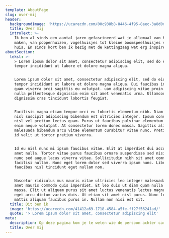 ```yaml
---
template: AboutPage
slug: over-mij
header:
  backgroundImage: 'https://ucarecdn.com/00c938b8-8446-4f95-8aec-3a8d0dcf8a6b/'
  title: Over mij
  introText: >-
    Ik ben al sinds een aantal jaren gefascineerd wat je allemaal van hout kan
    maken, van poppenhuizen, vogelhuisjes tot kleine boomspeelhuisjes voor in
    huis. En sinds kort ben ik bezig met de kettingzaag wat erg inspirerend is.
aboutSection:
  tekst: >-
    > Lorem ipsum dolor sit amet, consectetur adipiscing elit, sed do eiusmod
    tempor incididunt ut labore et dolore magna aliqua.


    Lorem ipsum dolor sit amet, consectetur adipiscing elit, sed do eiusmod
    tempor incididunt ut labore et dolore magna aliqua. Dui faucibus in ornare
    quam viverra orci sagittis eu volutpat. uam adipiscing vitae proin. Orci
    nulla pellentesque dignissim enim sit amet venenatis urna. Ullamcorper
    dignissim cras tincidunt lobortis feugiat.


    Facilisis magna etiam tempor orci eu lobortis elementum nibh. Diam sit amet
    nisl suscipit adipiscing bibendum est ultricies integer. Ipsum consequat
    nisl vel pretium lectus quam. Purus ut faucibus pulvinar elementum integer
    enim neque volutpat. At consectetur lorem donec massa. Sagittis aliquam
    malesuada bibendum arcu vitae elementum curabitur vitae nunc. Pretium fusce
    id velit ut tortor pretium viverra.


    Id eu nisl nunc mi ipsum faucibus vitae. Elit at imperdiet dui accumsan sit
    amet nulla. Tortor vitae purus faucibus ornare suspendisse sed nisi. Iaculis
    nunc sed augue lacus viverra vitae. Sollicitudin nibh sit amet commodo nulla
    facilisi nullam. Nunc eget lorem dolor sed viverra ipsum nunc. Libero id
    faucibus nisl tincidunt eget nullam non.


    Nascetur ridiculus mus mauris vitae ultricies leo integer malesuada. Mi sit
    amet mauris commodo quis imperdiet. Et leo duis ut diam quam nulla porttitor
    massa. Elit ut aliquam purus sit amet luctus venenatis lectus magna. Augue
    eget arcu dictum varius duis. Ut etiam sit amet nisl purus. Nunc lobortis
    mattis aliquam faucibus purus in. Nullam non nisi est sit.
  title: Dit ben ik
  image: 'https://ucarecdn.com/41412a69-1718-4584-a5fe-ff27f56241ad/'
  quote: '> Lorem ipsum dolor sit amet, consectetur adipiscing elit'
meta:
  description: Op deze pagina kom je te weten wie de persoon achter carvingnico is
  title: Over mij
---
```

